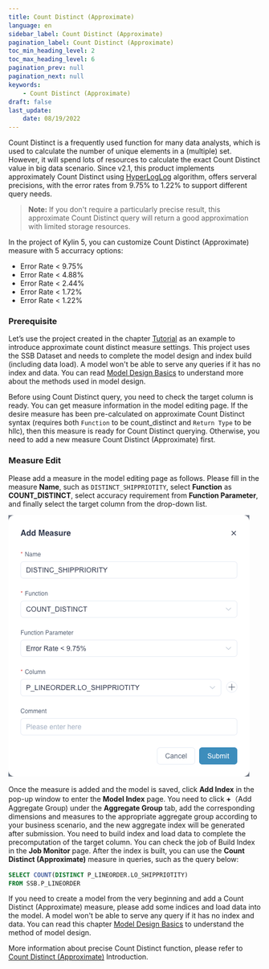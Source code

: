 ```yaml
---
title: Count Distinct (Approximate)
language: en
sidebar_label: Count Distinct (Approximate)
pagination_label: Count Distinct (Approximate)
toc_min_heading_level: 2
toc_max_heading_level: 6
pagination_prev: null
pagination_next: null
keywords:
    - Count Distinct (Approximate)
draft: false
last_update:
    date: 08/19/2022
---
```



Count Distinct is a frequently used function for many data analysts, which is used to calculate the number of unique elements in a (multiple) set. However, it will spend lots of resources to calculate the exact Count Distinct value in big data scenario. Since v2.1, this product implements approximately Count Distinct using [HyperLogLog](https://hal.inria.fr/hal-00406166/document) algorithm, offers serveral precisions, with the error rates from 9.75% to 1.22% to support different query needs.

> **Note:** If you don't require a particularly precise result, this approximate Count Distinct query will return a good approximation with limited storage resources.

In the project of Kylin 5, you can customize Count Distinct (Approximate) measure with 5 accurracy options:

- Error Rate < 9.75%
- Error Rate < 4.88%
- Error Rate < 2.44%
- Error Rate < 1.72%
- Error Rate < 1.22%


### Prerequisite

Let’s use the project created in the chapter [Tutorial](../../../quickstart/tutorial.md) as an example to introduce approximate count distinct measure settings. This project uses the SSB Dataset and needs to complete the model design and index build (including data load). A model won't be able to serve any queries if it has no index and data. You can read [Model Design Basics](../../data_modeling.md) to understand more about the methods used in model design. 

Before using Count Distinct query, you need to check the target column is ready. You can get measure information in the model editing page. If the desire measure has been pre-calculated on approximate Count Distinct syntax (requires both `Function` to be count_distinct and `Return Type` to be hllc), then this measure is ready for Count Distinct querying. Otherwise, you need to add a new measure Count Distinct (Approximate) first.

### Measure Edit

Please add a measure in the model editing page as follows. Please fill in the measure **Name**, such as `DISTINCT_SHIPPRIOTITY`, select **Function** as **COUNT_DISTINCT**, select accuracy requirement from **Function Parameter**, and finally select the target column from the drop-down list.

![Add approximate COUNT_DISTINCT measure](images/cd_measures_edit.png)

Once the measure is added and the model is saved, click **Add Index** in the pop-up window to enter the **Model Index** page. You need to click **+**（Add Aggregate Group) under the **Aggregate Group** tab, add the corresponding dimensions and measures to the appropriate aggregate group according to your business scenario, and the new aggregate index will be generated after submission. You need to build index and load data to complete the precomputation of the target column. You can check the job of Build Index in the **Job Monitor** page. After the index is built, you can use the **Count Distinct (Approximate)** measure in queries, such as the query below:

```sql
SELECT COUNT(DISTINCT P_LINEORDER.LO_SHIPPRIOTITY)
FROM SSB.P_LINEORDER
```
If you need to create a model from the very beginning and add a Count Distinct (Approximate) measure, please add some indices and load data into the model. A model won't be able to serve any query if it has no index and data. You can read this chapter [Model Design Basics](../../data_modeling.md) to understand the method of model design.

More information about precise Count Distinct function, please refer to [Count Distinct (Approximate)](count_distinct_bitmap.md) Introduction.
